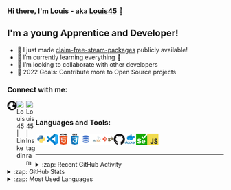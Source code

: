 ### Hi there, I'm Louis - aka [Louis45][website] 👋 

## I'm a young Apprentice and Developer!

- 🔭 I just made [claim-free-steam-packages](https://github.com/Luois45/claim-free-steam-packages) publicly available!
- 🌱 I’m currently learning everything 🤣
- 👯 I’m looking to collaborate with other developers
- 🥅 2022 Goals: Contribute more to Open Source projects

### Connect with me:

[<img align="left" alt="linktree.louis45.de" width="22px" src="https://raw.githubusercontent.com/iconic/open-iconic/master/svg/globe.svg" />][website]
[<img align="left" alt="Louis45 | LinkedIn" width="22px" src="https://cdn.jsdelivr.net/npm/simple-icons@v3/icons/linkedin.svg" />][linkedin]
[<img align="left" alt="Louis45 | Instagram" width="22px" src="https://cdn.jsdelivr.net/npm/simple-icons@v3/icons/instagram.svg" />][instagram]

<br />

### Languages and Tools:

[<img align="left" alt="Python" width="26px" src="https://raw.githubusercontent.com/github/explore/80688e429a7d4ef2fca1e82350fe8e3517d3494d/topics/python/python.png" />](https://github.com/topics/python)
[<img align="left" alt="Visual Studio Code" width="26px" src="https://raw.githubusercontent.com/github/explore/bbd48b997e8d0bef63f676eca4da5e1f76487b56/topics/visual-studio-code/visual-studio-code.png" />](https://github.com/topics/visual-studio-code)
[<img align="left" alt="HTML" width="26px" src="https://raw.githubusercontent.com/github/explore/80688e429a7d4ef2fca1e82350fe8e3517d3494d/topics/html/html.png" />](https://github.com/topics/html)
[<img align="left" alt="CSS" width="26px" src="https://raw.githubusercontent.com/github/explore/80688e429a7d4ef2fca1e82350fe8e3517d3494d/topics/css/css.png" />](https://github.com/topics/css)
[<img align="left" alt="SQL" width="26px" src="https://raw.githubusercontent.com/github/explore/80688e429a7d4ef2fca1e82350fe8e3517d3494d/topics/sql/sql.png" />](https://github.com/topics/sql)
[<img align="left" alt="MySQL" width="26px" src="https://raw.githubusercontent.com/github/explore/80688e429a7d4ef2fca1e82350fe8e3517d3494d/topics/mysql/mysql.png" />](https://github.com/topics/mysql)
[<img align="left" alt="Git" width="26px" src="https://raw.githubusercontent.com/github/explore/80688e429a7d4ef2fca1e82350fe8e3517d3494d/topics/git/git.png" />](https://github.com/topics/git)
[<img align="left" alt="GitHub" width="26px" src="https://raw.githubusercontent.com/github/explore/78df643247d429f6cc873026c0622819ad797942/topics/github/github.png" />](https://github.com/topics/github)
[<img align="left" alt="GitHub" width="26px" src="https://raw.githubusercontent.com/github/explore/80688e429a7d4ef2fca1e82350fe8e3517d3494d/topics/docker/docker.png" />](https://github.com/topics/docker)
[<img align="left" alt="Selenium" width="26px" src="https://raw.githubusercontent.com/github/explore/6c7084bb772f6fabaae377f5ae4a607594234ee6/topics/selenium/selenium.png" />](https://github.com/topics/selenium)
[<img align="left" alt="JavaScript" width="26px" src="https://raw.githubusercontent.com/github/explore/80688e429a7d4ef2fca1e82350fe8e3517d3494d/topics/javascript/javascript.png" />](https://github.com/topics/javascript)

<br />
<br />

---

<details>
  <summary>:zap: Recent GitHub Activity</summary>
  
<!--START_SECTION:activity-->
1. 🗣 Commented on [#239](https://github.com/Luois45/claim-free-steam-packages/issues/239) in [Luois45/claim-free-steam-packages](https://github.com/Luois45/claim-free-steam-packages)
2. 🗣 Commented on [#237](https://github.com/Luois45/claim-free-steam-packages/issues/237) in [Luois45/claim-free-steam-packages](https://github.com/Luois45/claim-free-steam-packages)
3. 🗣 Commented on [#240](https://github.com/Luois45/claim-free-steam-packages/issues/240) in [Luois45/claim-free-steam-packages](https://github.com/Luois45/claim-free-steam-packages)
4. ❗ Opened issue [#88](https://github.com/EyeTrackVR/EyeTrackVR/issues/88) in [EyeTrackVR/EyeTrackVR](https://github.com/EyeTrackVR/EyeTrackVR)
5. ❗️ Closed issue [#227](https://github.com/Luois45/claim-free-steam-packages/issues/227) in [Luois45/claim-free-steam-packages](https://github.com/Luois45/claim-free-steam-packages)
6. ❗️ Closed issue [#226](https://github.com/Luois45/claim-free-steam-packages/issues/226) in [Luois45/claim-free-steam-packages](https://github.com/Luois45/claim-free-steam-packages)
7. ❗️ Closed issue [#225](https://github.com/Luois45/claim-free-steam-packages/issues/225) in [Luois45/claim-free-steam-packages](https://github.com/Luois45/claim-free-steam-packages)
8. ❗️ Closed issue [#224](https://github.com/Luois45/claim-free-steam-packages/issues/224) in [Luois45/claim-free-steam-packages](https://github.com/Luois45/claim-free-steam-packages)
9. ❗️ Closed issue [#222](https://github.com/Luois45/claim-free-steam-packages/issues/222) in [Luois45/claim-free-steam-packages](https://github.com/Luois45/claim-free-steam-packages)
10. ❗️ Closed issue [#223](https://github.com/Luois45/claim-free-steam-packages/issues/223) in [Luois45/claim-free-steam-packages](https://github.com/Luois45/claim-free-steam-packages)
<!--END_SECTION:activity-->
  
</details>

<details>
  <summary>:zap: GitHub Stats</summary>
  <a href="https://github.com/Luois45?tab=repositories">
    <img align="center" alt="Louis45's GitHub Stats" src="https://github-readme-stats.vercel.app/api?username=Luois45&count_private=true&theme=tokyonight&show_icons=true" />
  </a>
</details>

<details>
  <summary>:zap: Most Used Languages</summary>
  <a href="https://github.com/Luois45?tab=repositories">
    <img align="center" alt="Louis45's Most Used Languages" src="https://github-readme-stats.vercel.app/api/top-langs/?username=Luois45&count_private=true&theme=tokyonight&layout=compact" />
  </a>
</details>

[website]: https://linktree.louis45.de/
[instagram]: https://rebrand.ly/instagram-45
[linkedin]: https://rebrand.ly/linkedin-45
